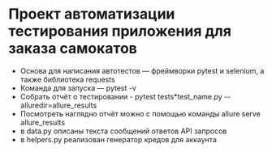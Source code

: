 # Проект автоматизации тестирования приложения для заказа самокатов
* Основа для написания автотестов — фреймворки pytest и selenium, а также библиотека requests
* Команда для запуска — pytest -v
* Собрать отчёт о тестировании - pytest tests*test_name.py --alluredir=allure_results
* Посмотреть наглядно отчёт можно с помощью команды allure serve allure_results
* в data.py описаны текста сообщений ответов API запросов
* в helpers.py реализован генератор кредов для аккаунта
